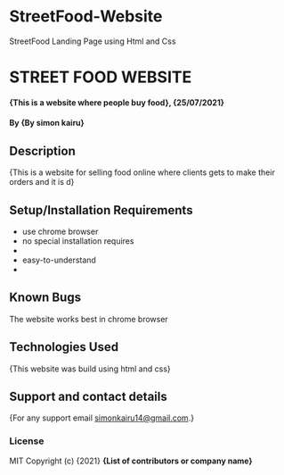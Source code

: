 # StreetFood-Website
StreetFood Landing Page using Html and Css
# STREET FOOD WEBSITE 
#### {This is a website where people buy food}, {25/07/2021}
#### By **{By simon kairu}**
## Description
{This is a website for selling food online where clients gets to make their orders and it is d}
## Setup/Installation Requirements
* use chrome browser
* no special installation requires
* 
* easy-to-understand
* 

## Known Bugs
The website works best in chrome browser
## Technologies Used
{This website was build using html and css}
## Support and contact details
{For any support email simonkairu14@gmail.com.}
### License
MIT
Copyright (c) {2021} **{List of contributors or company name}**
  